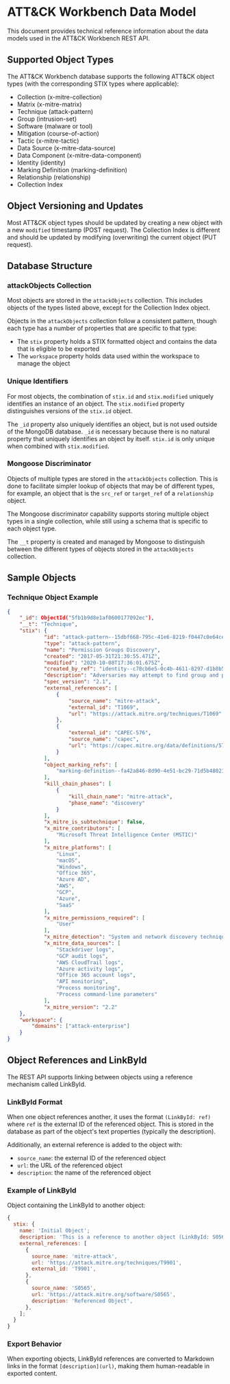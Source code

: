 # ATT&CK Workbench Data Model

This document provides technical reference information about the data models used in the ATT&CK Workbench REST API.

## Supported Object Types

The ATT&CK Workbench database supports the following ATT&CK object types (with the corresponding STIX types where applicable):

- Collection (x-mitre-collection)
- Matrix (x-mitre-matrix)
- Technique (attack-pattern)
- Group (intrusion-set)
- Software (malware or tool)
- Mitigation (course-of-action)
- Tactic (x-mitre-tactic)
- Data Source (x-mitre-data-source)
- Data Component (x-mitre-data-component)
- Identity (identity)
- Marking Definition (marking-definition)
- Relationship (relationship)
- Collection Index

## Object Versioning and Updates

Most ATT&CK object types should be updated by creating a new object with a new `modified` timestamp (POST request). The Collection Index is different and should be updated by modifying (overwriting) the current object (PUT request).

## Database Structure

### attackObjects Collection

Most objects are stored in the `attackObjects` collection. This includes objects of the types listed above, except for the Collection Index object.

Objects in the `attackObjects` collection follow a consistent pattern, though each type has a number of properties that are specific to that type:

- The `stix` property holds a STIX formatted object and contains the data that is eligible to be exported
- The `workspace` property holds data used within the workspace to manage the object

### Unique Identifiers

For most objects, the combination of `stix.id` and `stix.modified` uniquely identifies an instance of an object. The `stix.modified` property distinguishes versions of the `stix.id` object.

The `_id` property also uniquely identifies an object, but is not used outside of the MongoDB database. `_id` is necessary because there is no natural property that uniquely identifies an object by itself. `stix.id` is only unique when combined with `stix.modified`.

### Mongoose Discriminator

Objects of multiple types are stored in the `attackObjects` collection. This is done to facilitate simpler lookup of objects that may be of different types, for example, an object that is the `src_ref` or `target_ref` of a `relationship` object.

The Mongoose discriminator capability supports storing multiple object types in a single collection, while still using a schema that is specific to each object type.

The `__t` property is created and managed by Mongoose to distinguish between the different types of objects stored in the `attackObjects` collection.

## Sample Objects

### Technique Object Example

```json
{
    "_id": ObjectId("5fb1b9d8e1af0600177092ec"),
    "__t": "Technique",
    "stix": {
            "id": "attack-pattern--15dbf668-795c-41e6-8219-f0447c0e64ce",
            "type": "attack-pattern",
            "name": "Permission Groups Discovery",
            "created": "2017-05-31T21:30:55.471Z",
            "modified": "2020-10-08T17:36:01.675Z",
            "created_by_ref": "identity--c78cb6e5-0c4b-4611-8297-d1b8b55e40b5",
            "description": "Adversaries may attempt to find group and permission settings. This information can help adversaries determine which user accounts and groups are available, the membership of users in particular groups, and which users and groups have elevated permissions.",
            "spec_version": "2.1",
            "external_references": [
                {
                    "source_name": "mitre-attack",
                    "external_id": "T1069",
                    "url": "https://attack.mitre.org/techniques/T1069"
                },
                {
                    "external_id": "CAPEC-576",
                    "source_name": "capec",
                    "url": "https://capec.mitre.org/data/definitions/576.html"
                }
            ],
            "object_marking_refs": [
                "marking-definition--fa42a846-8d90-4e51-bc29-71d5b4802168"
            ],
            "kill_chain_phases": [
                {
                    "kill_chain_name": "mitre-attack",
                    "phase_name": "discovery"
                }
            ],
            "x_mitre_is_subtechnique": false,
            "x_mitre_contributors": [
                "Microsoft Threat Intelligence Center (MSTIC)"
            ],
            "x_mitre_platforms": [
                "Linux",
                "macOS",
                "Windows",
                "Office 365",
                "Azure AD",
                "AWS",
                "GCP",
                "Azure",
                "SaaS"
            ],
            "x_mitre_permissions_required": [
                "User"
            ],
            "x_mitre_detection": "System and network discovery techniques normally occur throughout an operation as an adversary learns the environment. Data and events should not be viewed in isolation, but as part of a chain of behavior that could lead to other activities, such as Lateral Movement, based on the information obtained.\n\nMonitor processes and command-line arguments for actions that could be taken to gather system and network information. Remote access tools with built-in features may interact directly with the Windows API to gather information. Information may also be acquired through Windows system management tools such as [Windows Management Instrumentation](https://attack.mitre.org/techniques/T1047) and [PowerShell](https://attack.mitre.org/techniques/T1059/001).",
            "x_mitre_data_sources": [
                "Stackdriver logs",
                "GCP audit logs",
                "AWS CloudTrail logs",
                "Azure activity logs",
                "Office 365 account logs",
                "API monitoring",
                "Process monitoring",
                "Process command-line parameters"
            ],
            "x_mitre_version": "2.2"
    },
    "workspace": {
        "domains": ["attack-enterprise"]
    }
}
```

## Object References and LinkById

The REST API supports linking between objects using a reference mechanism called LinkById.

### LinkById Format

When one object references another, it uses the format `(LinkById: ref)` where `ref` is the external ID of the referenced object. This is stored in the database as part of the object's text properties (typically the description).

Additionally, an external reference is added to the object with:
- `source_name`: the external ID of the referenced object
- `url`: the URL of the referenced object
- `description`: the name of the referenced object

### Example of LinkById

Object containing the LinkById to another object:

```js
{
  stix: {
    name: 'Initial Object';
    description: 'This is a reference to another object (LinkById: S0565).';
    external_references: [
      {
        source_name: 'mitre-attack',
        url: 'https://attack.mitre.org/techniques/T9901',
        external_id: 'T9901',
      },
      {
        source_name: 'S0565',
        url: 'https://attack.mitre.org/software/S0565',
        description: 'Referenced Object',
      },
    ];
  }
}
```

### Export Behavior

When exporting objects, LinkById references are converted to Markdown links in the format `[description](url)`, making them human-readable in exported content.